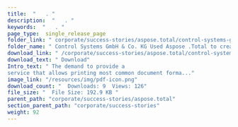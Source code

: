 ```yaml
---
title:  "   . " 
description:  "   . " 
keywords:  "   . " 
page_type:  single_release_page
folder_link: " corporate/success-stories/aspose.total/control-systems-gmbh-&-co.-kg-used-aspose-.total-to-create-mobile-printing-workflows/"
folder_name: " Control Systems GmbH & Co. KG Used Aspose .Total to create mobile printing workflows"
download_link: " /corporate/success-stories/aspose.total/control-systems-gmbh-&-co.-kg-used-aspose-.total-to-create-mobile-printing-workflows/8c7602e2938c4b5c92e709008e867ae2"
download_text: " Download"
Intro_text: " The demand to provide a
service that allows printing most common document forma..."
image_link: "/resources/img/pdf-icon.png"
download_count: "  Downloads: 9  Views: 126"
file_size: "  File Size: 192.9 KB "
parent_path: "corporate/success-stories/aspose.total"
section_parent_path: "corporate/success-stories"
weight: 92
---
```




